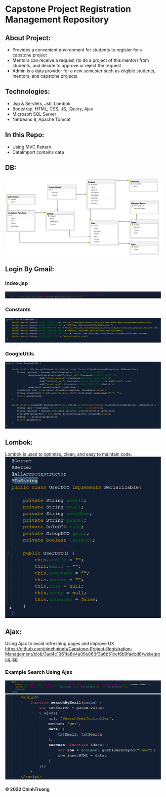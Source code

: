 # Capstone Project Registration Management Repository
## About Project:
* Provides a convenient environment for students to register for a capstone project
* Mentors can receive a request (to do a project of this mentor) from students, and decide to approve or reject the request
* Admin is a data provider for a new semester such as eligible students, mentors, and capstone projects
## Technologies:
* Jsp & Servlets, Jstl, Lombok
* Bootstrap, HTML, CSS, JS, jQuery, Ajax
* Microsoft SQL Server
* Netbeans 8, Apache Tomcat
## In this Repo:
* Using MVC Pattern
* DataImport contains data 	
## DB:
![DB Imange](https://github.com/ninehnineh/Capstone-Project-Registration-Management/blob/9e6639f45fb6e37d5688aca55c07421acdc5b8b2/screenshots/DB.png)
## Login By Gmail:
### index.jsp
![Link](https://github.com/ninehnineh/Capstone-Project-Registration-Management/blob/f317d16a74e2b10a909431fbcc0646a5d84169d7/screenshots/Link.png)
### Constants
![Login](https://github.com/ninehnineh/Capstone-Project-Registration-Management/blob/f317d16a74e2b10a909431fbcc0646a5d84169d7/screenshots/Constants.png)
### GoogleUtils
![google](https://github.com/ninehnineh/Capstone-Project-Registration-Management/blob/b67dd088f65d140e21fa031ba8c021c2c68dbf42/screenshots/GoogleUtils.png)
## Lombok:
Lombok is used to optimize, clean, and easy to maintain code.
![Lombok](https://github.com/ninehnineh/Capstone-Project-Registration-Management/blob/1131b4c9bcf6f2574da14b8624f6df73ddd86236/screenshots/Lombok.png)
## Ajax:
Using Ajax to avoid refreshing pages and improve UX
https://github.com/ninehnineh/Capstone-Project-Registration-Management/blob/3ad4c1361fa8b4a09e060f3a6b51cef6b9fadcd8/web/group.jsp
### Example Search Using Ajax
![SearchForm](https://github.com/ninehnineh/Capstone-Project-Registration-Management/blob/3bb808e4f2a10f79f802a9e1c458246d1c3172ee/screenshots/SearchForm.png)
![SearchUsingAjax](https://github.com/ninehnineh/Capstone-Project-Registration-Management/blob/a578c974e72b34527768860cdd63ccabd1136bcf/screenshots/SearchAjax.png)



#### © 2022 ChinhTruong

